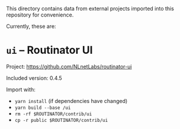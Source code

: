 This directory contains data from external projects imported into this
repository for convenience.

Currently, these are:


# `ui` – Routinator UI

Project: https://github.com/NLnetLabs/routinator-ui

Included version: 0.4.5

Import with:

* `yarn install` (if dependencies have changed)
* `yarn build --base /ui`
* `rm -rf $ROUTINATOR/contrib/ui`
* `cp -r public $ROUTINATOR/contrib/ui`

